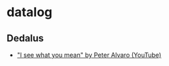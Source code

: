 # datalog

## Dedalus

- ["I see what you mean" by Peter Alvaro (YouTube)](https://www.youtube.com/watch?v=R2Aa4PivG0g)
